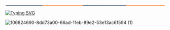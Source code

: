 <svg width="1500" height="5" viewBox="0 0 1500 5" fill="none" xmlns="http://www.w3.org/2000/svg">
<rect width="1500" height="5" fill="url(#paint0_linear_521_395)"/>
<defs>
<linearGradient id="paint0_linear_521_395" x1="1500" y1="2.49938" x2="1.74941e-05" y2="2.50983" gradientUnits="userSpaceOnUse">
<stop stop-color="#FA6800"/>
<stop offset="0.242646" stop-color="#FA6800"/>
<stop offset="0.24541" stop-color="#1F324E"/>
<stop offset="0.516235" stop-color="#0D2D45"/>
<stop offset="0.516235" stop-color="#FA6800"/>
<stop offset="0.769097" stop-color="#FA6800"/>
<stop offset="0.769097" stop-color="#1F324E"/>
<stop offset="1" stop-color="#1F324E"/>
</linearGradient>
</defs>
</svg>

[![Typing SVG](https://readme-typing-svg.herokuapp.com?color=%23F72121&size=25&duration=7000&center=true&vCenter=true&multiline=true&height=100&lines=%F0%9F%91%8F+WLC+ALIF-VAU+PROFAIL+%F0%9F%91%8F)](https://git.io/typing-svg)

![106824690-8dd73a00-66ad-11eb-89e2-53e13ac6f594 (1)](https://user-images.githubusercontent.com/79738922/150628863-e161ecb3-06fe-4656-be20-9122ed533309.gif)
